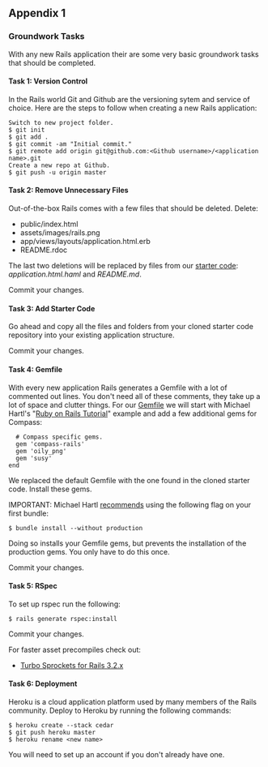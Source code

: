 Appendix 1
----------

### Groundwork Tasks

With any new Rails application their are some very basic groundwork tasks that should be completed.

#### Task 1: Version Control

In the Rails world Git and Github are the versioning sytem and service of choice. Here are the steps to follow when creating a new Rails application:

    Switch to new project folder.
    $ git init
    $ git add .
    $ git commit -am "Initial commit."
    $ git remote add origin git@github.com:<Github username>/<application name>.git
    Create a new repo at Github.
    $ git push -u origin master

#### Task 2: Remove Unnecessary Files

Out-of-the-box Rails comes with a few files that should be deleted. Delete:

- public/index.html
- assets/images/rails.png
- app/views/layouts/application.html.erb
- README.rdoc

The last two deletions will be replaced by files from our [starter code][]: *application.html.haml* and *README.md*.

Commit your changes.

#### Task 3: Add Starter Code

Go ahead and copy all the files and folders from your cloned starter code repository into your existing application structure.

Commit your changes.

#### Task 4: Gemfile

With every new application Rails generates a Gemfile with a lot of commented out lines. You don't need all of these comments, they take up a lot of space and clutter things. For our [Gemfile][] we will start with Michael Hartl's "[Ruby on Rails Tutorial][RoR Tutorial]" example and add a few additional gems for Compass:

      # Compass specific gems.
      gem 'compass-rails'
      gem 'oily_png'
      gem 'susy'
    end

We replaced the default Gemfile with the one found in the cloned starter code. Install these gems.

IMPORTANT: Michael Hartl [recommends][] using the following flag on your first bundle:

    $ bundle install --without production

Doing so installs your Gemfile gems, but prevents the installation of the production gems. You only have to do this once.

Commit your changes.

#### Task 5: RSpec

To set up rspec run the following:

    $ rails generate rspec:install

Commit your changes.

For faster asset precompiles check out:

- [Turbo Sprockets for Rails 3.2.x][Turbo Sprockets]

#### Task 6: Deployment

Heroku is a cloud application platform used by many members of the Rails community. Deploy to Heroku by running the following commands:

    $ heroku create --stack cedar
    $ git push heroku master
    $ heroku rename <new name>

You will need to set up an account if you don't already have one.

[RoR Tutorial]:         http://ruby.railstutorial.org/book/ruby-on-rails-tutorial?version=3.2
[starter code]:         https://github.com/maxxiimo/base-haml
[Gemfile]:              https://github.com/maxxiimo/base-haml/blob/master/Gemfile
[.gitignore]:           https://github.com/maxxiimo/base-haml/blob/master/.gitignore
[recommends]:           http://ruby.railstutorial.org/ruby-on-rails-tutorial-book?version=3.2#sec-heroku_setup
[Turbo Sprockets]:      https://github.com/ndbroadbent/turbo-sprockets-rails3
